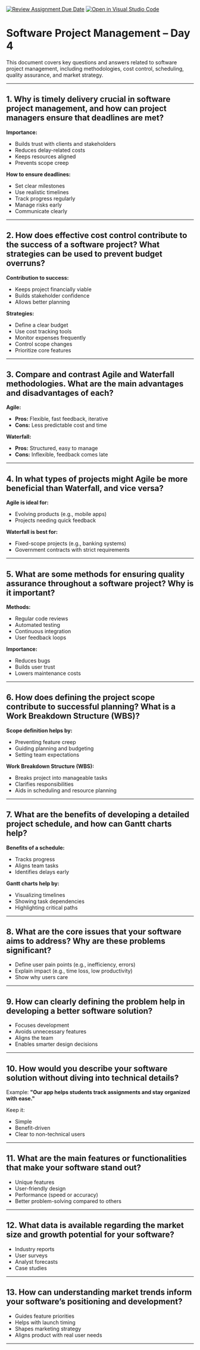[![Review Assignment Due Date](https://classroom.github.com/assets/deadline-readme-button-22041afd0340ce965d47ae6ef1cefeee28c7c493a6346c4f15d667ab976d596c.svg)](https://classroom.github.com/a/9pw6JKcu)
[![Open in Visual Studio Code](https://classroom.github.com/assets/open-in-vscode-2e0aaae1b6195c2367325f4f02e2d04e9abb55f0b24a779b69b11b9e10269abc.svg)](https://classroom.github.com/online_ide?assignment_repo_id=19308512&assignment_repo_type=AssignmentRepo)
# Software Project Management – Day 4

This document covers key questions and answers related to software project management, including methodologies, cost control, scheduling, quality assurance, and market strategy.

---

## 1. Why is timely delivery crucial in software project management, and how can project managers ensure that deadlines are met?

**Importance:**
- Builds trust with clients and stakeholders  
- Reduces delay-related costs  
- Keeps resources aligned  
- Prevents scope creep  

**How to ensure deadlines:**
- Set clear milestones  
- Use realistic timelines  
- Track progress regularly  
- Manage risks early  
- Communicate clearly  

---

## 2. How does effective cost control contribute to the success of a software project? What strategies can be used to prevent budget overruns?

**Contribution to success:**
- Keeps project financially viable  
- Builds stakeholder confidence  
- Allows better planning  

**Strategies:**
- Define a clear budget  
- Use cost tracking tools  
- Monitor expenses frequently  
- Control scope changes  
- Prioritize core features  

---

## 3. Compare and contrast Agile and Waterfall methodologies. What are the main advantages and disadvantages of each?

**Agile:**
- **Pros:** Flexible, fast feedback, iterative  
- **Cons:** Less predictable cost and time  

**Waterfall:**
- **Pros:** Structured, easy to manage  
- **Cons:** Inflexible, feedback comes late  

---

## 4. In what types of projects might Agile be more beneficial than Waterfall, and vice versa?

**Agile is ideal for:**
- Evolving products (e.g., mobile apps)  
- Projects needing quick feedback  

**Waterfall is best for:**
- Fixed-scope projects (e.g., banking systems)  
- Government contracts with strict requirements  

---

## 5. What are some methods for ensuring quality assurance throughout a software project? Why is it important?

**Methods:**
- Regular code reviews  
- Automated testing  
- Continuous integration  
- User feedback loops  

**Importance:**
- Reduces bugs  
- Builds user trust  
- Lowers maintenance costs  

---

## 6. How does defining the project scope contribute to successful planning? What is a Work Breakdown Structure (WBS)?

**Scope definition helps by:**
- Preventing feature creep  
- Guiding planning and budgeting  
- Setting team expectations  

**Work Breakdown Structure (WBS):**
- Breaks project into manageable tasks  
- Clarifies responsibilities  
- Aids in scheduling and resource planning  

---

## 7. What are the benefits of developing a detailed project schedule, and how can Gantt charts help?

**Benefits of a schedule:**
- Tracks progress  
- Aligns team tasks  
- Identifies delays early  

**Gantt charts help by:**
- Visualizing timelines  
- Showing task dependencies  
- Highlighting critical paths  

---

## 8. What are the core issues that your software aims to address? Why are these problems significant?

- Define user pain points (e.g., inefficiency, errors)  
- Explain impact (e.g., time loss, low productivity)  
- Show why users care  

---

## 9. How can clearly defining the problem help in developing a better software solution?

- Focuses development  
- Avoids unnecessary features  
- Aligns the team  
- Enables smarter design decisions  

---

## 10. How would you describe your software solution without diving into technical details?

Example:
**"Our app helps students track assignments and stay organized with ease."**

Keep it:
- Simple  
- Benefit-driven  
- Clear to non-technical users  

---

## 11. What are the main features or functionalities that make your software stand out?

- Unique features  
- User-friendly design  
- Performance (speed or accuracy)  
- Better problem-solving compared to others  

---

## 12. What data is available regarding the market size and growth potential for your software?

- Industry reports  
- User surveys  
- Analyst forecasts  
- Case studies  

---

## 13. How can understanding market trends inform your software’s positioning and development?

- Guides feature priorities  
- Helps with launch timing  
- Shapes marketing strategy  
- Aligns product with real user needs  

---

